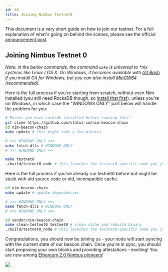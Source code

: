 ```yaml
---
id: t0
title: Joining Nimbus Testnet0
---
```


This document is a very short guide on how to join our testnet. For a full explanation of what's going on behind the scenes, please see the official [announcement post](https://our.status.im/the-nimbus-mvp-testnet-is-here/).

## Joining Nimbus Testnet 0

_Note: in the below commands, the command `make` is universal to *nix systems like Linux / OS X. On Windows, it becomes available with [Git Bash](https://git-scm.com/download/win) if you install Git for Windows, but you can also install [MinGW64](https://github.com/status-im/nimbus#windows) (recommended)._

Here is the full process if you're starting from scratch, without even Nim installed (you still need RocksDB though, so [install that first](https://github.com/status-im/nimbus#rocksdb)), unless you're on Windows, in which case the "WINDOWS ONLY" part below will handle the problem for you:

```bash
# Ensure you have rocksdb installed before running this!
git clone https://github.com/status-im/nim-beacon-chain
cd nim-beacon-chain
make update # this might take a few minutes

# >>> WINDOWS ONLY <<<
make fetch-dlls # WINDOWS ONLY
# >>> WINDOWS ONLY <<<

make testnet0
./build/testnet0_node # this launches the testnet0-specific node you just built
```

Here is the full process if you've already run testnet0 before but might be stuck with old source code or old, incompatible cache.

```bash
cd nim-beacon-chain
make update # update dependencies

# >>> WINDOWS ONLY <<<
make fetch-dlls # WINDOWS ONLY
# >>> WINDOWS ONLY <<<

cd vendor/nim-beacon-chain
make clean-testnet0 testnet0 # clean cache and rebuild binary
./build/testnet0_node # this launches the testnet0-specific node you just built
```

Congratulations, you should now be joining us - your node will start syncing with the current state of our beacon chain. Once you're in sync, you should start proposing your own blocks and providing attestations - exciting! You are now among [Ethereum 2.0 Nimbus pioneers](https://gitcoin.co/kudos/1160/nimbus_pilot)!

[![](https://our.status.im/content/images/2019/03/Annotation-2019-03-29-202131-1.png)](https://our.status.im/content/images/2019/03/Annotation-2019-03-29-202131-1.png)
